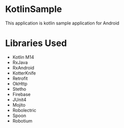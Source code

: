 # KotlinSample
This application is kotlin sample application for Android

# Libraries Used
- Kotlin M14
- RxJava
- RxAndroid
- KotterKnife
- Retrofit
- OkHttp
- Stetho
- Firebase
- JUnit4
- Mojito
- Robolectric
- Spoon
- Robotium
